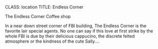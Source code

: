CLASS: location
TITLE: Endless Corner

The Endless Corner Coffee shop


In a near down street corner of FBI building, The Endless Corner is the favorite lair special agents.
No one can say if this love at first strike by the whole FBI is due by their delicious cappucino,
 the discrete felted atmosphere or the kindness of the cute Sally....


